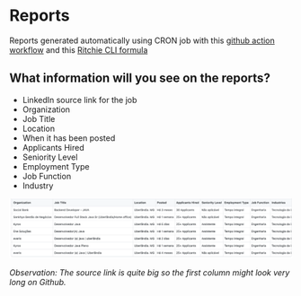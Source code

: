 # Reports

Reports generated automatically using CRON job with this [github action workflow](https://github.com/GuillaumeFalourd/repo-reports/blob/main/.github/workflows/1-jobs-by-city.yml) and this [Ritchie CLI formula](https://github.com/GuillaumeFalourd/formulas-insights/tree/master/linkedin/search/jobs)

## What information will you see on the reports?

- LinkedIn source link for the job
- Organization
- Job Title
- Location
- When it has been posted
- Applicants Hired
- Seniority Level
- Employment Type
- Job Function
- Industry

![Sample](/docs/report-sample.png)

*Observation: The source link is quite big so the first column might look very long on Github.*
